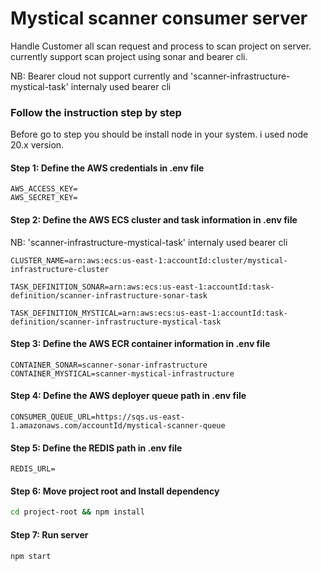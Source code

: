 # Mystical scanner consumer server

Handle Customer all scan request and process to scan project on server. currently support scan project using sonar and bearer cli.

NB: Bearer cloud not support currently and 'scanner-infrastructure-mystical-task' internaly used bearer cli


### Follow the instruction step by step
Before go to step you should be install node in your system. i used node 20.x version.


#### Step 1: Define the AWS credentials in .env file
```
AWS_ACCESS_KEY=
AWS_SECRET_KEY=
```

#### Step 2: Define the AWS ECS cluster and task information in .env file
NB: 'scanner-infrastructure-mystical-task' internaly used bearer cli
```
CLUSTER_NAME=arn:aws:ecs:us-east-1:accountId:cluster/mystical-infrastructure-cluster

TASK_DEFINITION_SONAR=arn:aws:ecs:us-east-1:accountId:task-definition/scanner-infrastructure-sonar-task

TASK_DEFINITION_MYSTICAL=arn:aws:ecs:us-east-1:accountId:task-definition/scanner-infrastructure-mystical-task

```

#### Step 3: Define the AWS ECR container information in .env file
```
CONTAINER_SONAR=scanner-sonar-infrastructure
CONTAINER_MYSTICAL=scanner-mystical-infrastructure

```

#### Step 4: Define the AWS deployer queue path in .env file
```
CONSUMER_QUEUE_URL=https://sqs.us-east-1.amazonaws.com/accountId/mystical-scanner-queue
```

#### Step 5: Define the REDIS path in .env file
```
REDIS_URL=
```

#### Step 6: Move project root and Install dependency
```sh
cd project-root && npm install
```

#### Step 7: Run server
```sh
npm start
```